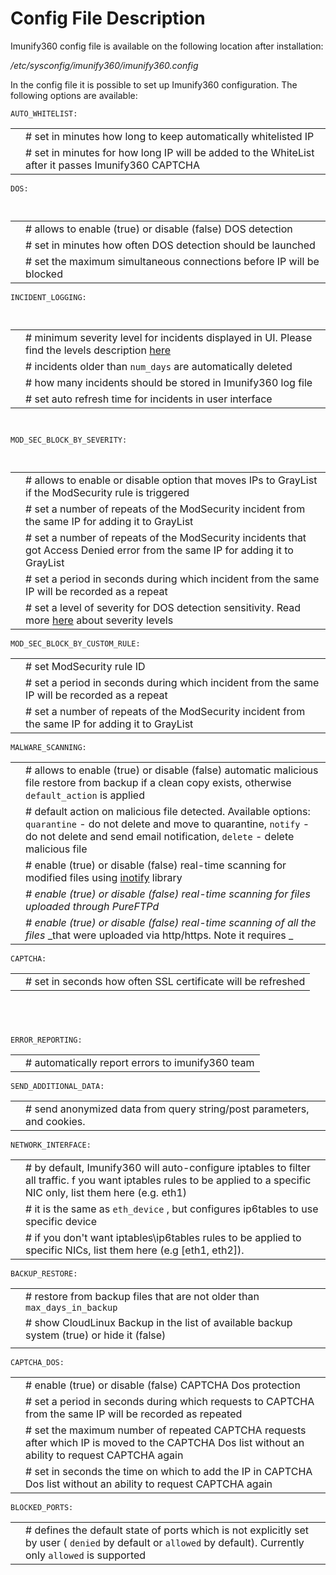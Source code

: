 # Config File Description


Imunify360 config file is available on the following location after installation:

_/etc/sysconfig/imunify360/imunify360.config_

In the config file it is possible to set up Imunify360 configuration. The following options are available:

```
AUTO_WHITELIST:
```

| | |
|-|-|
| | # set in minutes how long to keep automatically whitelisted IP|
| | # set in minutes for how long IP will be added to the WhiteList after it passes Imunify360 CAPTCHA|

```
DOS:
```
```
 
```
| | |
|-|-|
| | # allows to enable (true) or disable (false) DOS detection|
| | # set in minutes how often DOS detection should be launched|
| | # set the maximum simultaneous connections before IP will be blocked|

```
INCIDENT_LOGGING:
```
```
 
```
| | |
|-|-|
| | # minimum severity level for incidents displayed in UI. Please find the levels description [here](/general.htm#incidentslogging/)|
| | # incidents older than `num_days` are automatically deleted|
| | # how many incidents should be stored in Imunify360 log file|
| | # set auto refresh time for incidents in user interface|

```
 
```
```
MOD_SEC_BLOCK_BY_SEVERITY:
```
```
 
```
| | |
|-|-|
| | # allows to enable or disable option that moves IPs to GrayList if the ModSecurity rule is triggered|
| | # set a number of repeats of the ModSecurity incident from the same IP for adding it to GrayList|
| | # set a number of repeats of the ModSecurity incidents that got Access Denied error from the same IP for adding it to GrayList|
| | # set a period in seconds during which incident from the same IP will be recorded as a repeat|
| | # set a level of severity for DOS detection sensitivity. Read more [here](/dashboard/#settings) about severity levels|

```
MOD_SEC_BLOCK_BY_CUSTOM_RULE:         
```

| | |
|-|-|
| | # set ModSecurity rule ID|
| | # set a period in seconds during which incident from the same IP will be recorded as a repeat|
| | # set a number of repeats of the ModSecurity incident from the same IP for adding it to GrayList|

```
MALWARE_SCANNING:
```

| | |
|-|-|
| | # allows to enable (true) or disable (false) automatic malicious file restore from backup if a clean copy exists, otherwise `default_action` is applied|
| | # default action on malicious file detected. Available options: `quarantine` - do not delete and move to quarantine,  `notify` - do not delete and send email notification, `delete` - delete malicious file|
| | # enable (true) or disable (false) real-time scanning for modified files using [inotify](https://en.wikipedia.org/wiki/Inotify) library|
| | _# enable (true) or disable (false) real-time scanning for files uploaded through PureFTPd_|
| | _#  enable (true) or disable (false) real-time scanning of all the files_  _that were uploaded via http/https. Note it requires _|

```
CAPTCHA:
```

| | |
|-|-|
| | # set in seconds how often SSL certificate will be refreshed|
```
 
```
```
 
```
```
ERROR_REPORTING:
```

| | |
|-|-|
| | # automatically report errors to imunify360 team|

```
SEND_ADDITIONAL_DATA:
```

| | |
|-|-|
| | # send anonymized data from query string/post parameters, and cookies.|

```
NETWORK_INTERFACE:                   
```

| | |
|-|-|
| | # by default, Imunify360 will auto-configure iptables to filter all traffic. f you want iptables rules to be applied to a specific NIC only, list them here (e.g. eth1)|
| | # it is the same as `eth_device` , but configures ip6tables to use specific device|
| | # if you don't want iptables\ip6tables rules to be applied to specific NICs, list them here (e.g [eth1, eth2]).|

```
BACKUP_RESTORE:
```

| | |
|-|-|
| | # restore from backup files that are not older than `max_days_in_backup`|
| | # show CloudLinux Backup in the list of available backup system (true) or hide it (false)|
| | |

```
CAPTCHA_DOS:
```

| | |
|-|-|
| | # enable (true) or disable (false) CAPTCHA Dos protection|
| | # set a period in seconds during which requests to CAPTCHA from the same IP will be recorded as repeated|
| | # set the maximum number of repeated CAPTCHA requests after which IP is moved to the CAPTCHA Dos list without an ability to request CAPTCHA again|
| | # set in seconds the time on which to add the IP in CAPTCHA Dos list without an ability to request CAPTCHA again|

```
BLOCKED_PORTS:
```

| | |
|-|-|
| | # defines the default state of ports which is not explicitly set by user ( `denied` by default or `allowed` by default). Currently only `allowed` is supported|


